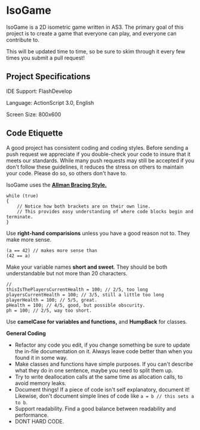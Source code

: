 IsoGame
=======

IsoGame is a 2D isometric game written in AS3. The primary goal of this project is to create a game that everyone can play, and everyone can contribute to.

This will be updated time to time, so be sure to skim through it every few times you submit a pull request!

Project Specifications
-------

IDE Support: FlashDevelop

Language: ActionScript 3.0, English

Screen Size: 800x600

Code Etiquette
-------
A good project has consistent coding and coding styles. Before sending a push request we appreciate if you double-check your code to insure that it meets our standards. While many push requests may still be accepted if you don't follow these guidelines, it reduces the stress on others to maintain your code. Please do so, so others don't have to.

IsoGame uses the **[Allman Bracing Style.](http://example.com/ "Allman's Bracing (wikipedia.com)")**
```
while (true)
{
    // Notice how both brackets are on their own line.
    // This provides easy understanding of where code blocks begin and terminate.
}
```

Use **right-hand comparisions** unless you have a good reason not to. They make more sense.
```
(a == 42) // makes more sense than
(42 == a)
```

Make your variable names **short and sweet**. They should be both understandable but not more than 20 characters.
```
// 
thisIsThePlayersCurrentHealth = 100; // 2/5, too long
playersCurrentHealth = 100; // 3/5, still a little too long
playerHealth = 100; // 5/5, great.
pHealth = 100; // 4/5, good, but possible obscurity.
ph = 100; // 2/5, way too short. 
```

Use **camelCase for variables and functions,** and **HumpBack** for classes.

**General Coding**
- Refactor any code you edit, if you change something be sure to update the in-file documentation on it. Always leave code better than when you found it in some way.
- Make classes and functions have simple purposes. If you can't describe what they do in one sentence, maybe you need to split them up.
- Try to write deallocation calls at the same time as allocation calls, to avoid memory leaks.
- Document things! If a piece of code isn't self explanatory, document it! Likewise, don't document simple lines of code like `a = b // this sets a to b`.
- Support readability. Find a good balance between readability and performance.
- DONT HARD CODE.
